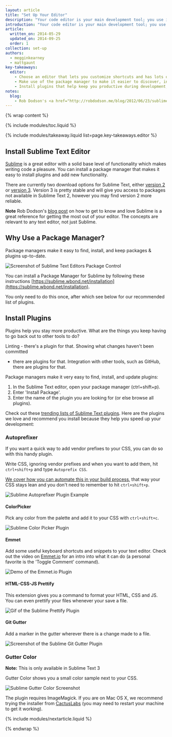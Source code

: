 ```yaml
---
layout: article
title: "Set Up Your Editor"
description: "Your code editor is your main development tool; you use it to write and save lines of code. Write better code faster by learning your editor's shortcuts and installing key plugins."
introduction: "Your code editor is your main development tool; you use it to write and save lines of code. Write better code faster by learning your editor's shortcuts and installing key plugins."
article:
  written_on: 2014-05-29
  updated_on: 2014-09-25
  order: 1
collection: set-up
authors:
  - megginkearney
  - mattgaunt
key-takeaways:
  editor:
    - Choose an editor that lets you customize shortcuts and has lots of plugins to help you write better code.
    - Make use of the package manager to make it easier to discover, install, and update plugins.
    - Install plugins that help keep you productive during development; start with the recommendations in this guide.
notes:
  blog:
    - Rob Dodson's <a href="http://robdodson.me/blog/2012/06/23/sublime-text-2-tips-and-shortcuts/">blog post</a> on how to get to know and love Sublime is a great reference for getting the most out of your editor. The concepts are relevant to any text editor, not just Sublime.
---
```

{% wrap content %}

{% include modules/toc.liquid %}

{% include modules/takeaway.liquid list=page.key-takeaways.editor %}

## Install Sublime Text Editor

[Sublime](http://www.sublimetext.com/) is a great editor with a solid base level
of functionality which makes writing code a pleasure. You can install a package
manager that makes it easy to install plugins and add new functionality.

There are currently two download options for Sublime Text, either [version 2](http://www.sublimetext.com/2) or [version 3](http://www.sublimetext.com/3). Version 3 is pretty stable and will give you access to packages not available in Sublime Text 2, however you may find version 2 more reliable.

**Note**
Rob Dodson's [blog
post](http://robdodson.me/blog/2012/06/23/sublime-text-2-tips-and-shortcuts/) on
how to get to know and love Sublime is a great reference for getting the most
out of your editor. The concepts are relevant to any text editor, not just
Sublime.

## Why Use a Package Manager?

Package managers make it easy to find, install, and keep packages & plugins
up-to-date.

<img src="imgs/package_control.png" class="center" alt="Screenshot of Sublime Text Editors Package Control"/>

You can install a Package Manager for Sublime  by following these instructions
[https://sublime.wbond.net/installation](https://sublime.wbond.net/installation).

You only need to do this once, after which see below for our recommended list of
plugins.

## Install Plugins

Plugins help you stay more productive. What are the things you keep having to go
back out to other tools to do?

Linting - there's a plugin for that. Showing what changes haven't been committed
- there are plugins for that. Integration with other tools, such as GitHub,
there are plugins for that.

Package managers make it very easy to find, install, and update plugins:

1. In the Sublime Text editor, open your package manager (ctrl+shift+p).
2. Enter 'Install Package'.
3. Enter the name of the plugin you are looking for (or else browse all
   plugins).

Check out these [trending lists of Sublime Text
plugins](https://sublime.wbond.net/browse). Here are the plugins we love and
recommend you install because they help you speed up your development:

### Autoprefixer

If you want a quick way to add vendor prefixes to your CSS, you can do so with
this handy plugin.

Write CSS, ignoring vendor prefixes and when you want to add them, hit
`ctrl+shift+p` and type `Autoprefix CSS`.

[We cover how you can automate this in your build
process]({{site.baseurl}}/fundamentals/tools/build/setupbuildprocess.html),
that way your CSS stays lean and you don't need to remember to hit
`ctrl+shift+p`.

<img src="imgs/sublime-autoprefixer.gif" alt="Sublime Autoprefixer Plugin Example" />

#### ColorPicker

Pick any color from the palette and add it to your CSS with `ctrl+shift+c`.

<img src="imgs/sublime-color-picker.png" alt="Sublime Color Picker Plugin" />

#### Emmet

Add some useful keyboard shortcuts and snippets to your text editor. Check out
the video on [Emmet.io](http://emmet.io/) for an intro into what it can do (a
personal favorite is the 'Toggle Comment' command).

<img src="imgs/emmet-io-example.gif" alt="Demo of the Emmet.io Plugin" />

#### HTML-CSS-JS Prettify

This extension gives you a command to format your HTML, CSS and JS. You can even
prettify your files whenever your save a file.

<img src="imgs/sublime-prettify.gif" alt="Gif of the Sublime Prettify Plugin" />

#### Git Gutter

Add a marker in the gutter wherever there is a change made to a file.

<img src="imgs/sublime-git-gutter.png" alt="Screenshot of the Sublime Git Gutter Plugin" />

### Gutter Color

**Note:** This is only available in Sublime Text 3

Gutter Color shows you a small color sample next to your CSS.

<img src="imgs/sublime-gutter-color.png" alt="Sublime Gutter Color Screenshot" />

The plugin requires ImageMagick. If you are on Mac OS X, we recommend trying the
installer from [CactusLabs](http://cactuslab.com/imagemagick/) (you may need to
restart your machine to get it working).

{% include modules/nextarticle.liquid %}

{% endwrap %}
